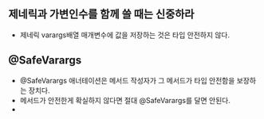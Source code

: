 ## 제네릭과 가변인수를 함께 쓸 때는 신중하라
  - 제네릭 varargs배열 매개변수에 값을 저장하는 것은 타입 안전하지 않다.

## @SafeVarargs
  -  @SafeVarargs 애너테이션은 메서드 작성자가 그 메서드가 타입 안전함을 보장하는 장치다.
  -  메서드가 안전한게 확실하지 않다면 절대 @SafeVarargs를 달면 안된다.
  -  
